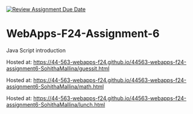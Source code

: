 [![Review Assignment Due Date](https://classroom.github.com/assets/deadline-readme-button-22041afd0340ce965d47ae6ef1cefeee28c7c493a6346c4f15d667ab976d596c.svg)](https://classroom.github.com/a/cCoVexb_)
# WebApps-F24-Assignment-6
Java Script introduction

Hosted at: https://44-563-webapps-f24.github.io/44563-webapps-f24-assignment6-SohithaMallina/guessit.html

Hosted at: https://44-563-webapps-f24.github.io/44563-webapps-f24-assignment6-SohithaMallina/math.html

Hosted at: https://44-563-webapps-f24.github.io/44563-webapps-f24-assignment6-SohithaMallina/lunch.html
